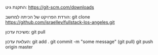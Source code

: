התקנת גיט:
https://git-scm.com/downloads

הורדת הפרויקט של הכיתה למחשב:
git clone https://github.com/israellev/fullstack-los-angeles.git 

משיכת עדכון:
git pull

העלאת עדכון:
git add .
git commit -m "some message"
(git pull)
git push origin master



